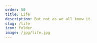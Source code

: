 ```yaml
---
order: 50
title: Life
description: But not as we all know it.
slug: /life
icon: folder
image: /jpg/life.jpg
---
```


